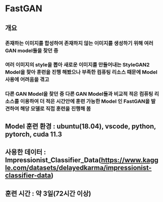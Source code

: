 # FastGAN

## 개요
### 존재하는 이미지를 합성하여 존재하지 않는 이미지를 생성하기 위해 여러 GAN model들을 찾던 중 
### 여러 이미지의 style을 뽑아 새로운 이미지를 만들어내는 StyleGAN2 Model을 찾아 훈련을 진행 해봤으나 부족한 컴퓨팅 리소스 때문에 Model 사용에 어려움을 겪고
### 다른 GAN Model을 찾던 중 다른 GAN Model들과 비교적 적은 컴퓨팅 리소스를 이용하여 더 적은 시간안에 훈련 가능한 Model 인 FastGAN을 발견하여 해당 모델로 직접 훈련을 진행해 봄

## Model 훈련 환경 : ubuntu(18.04), vscode,  python, pytorch, cuda 11.3 
## 사용한 데이터 : Impressionist_Classifier_Data(https://www.kaggle.com/datasets/delayedkarma/impressionist-classifier-data)
## 훈련 시간 : 약 3일(72시간 이상)
